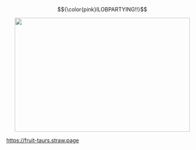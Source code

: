$${\color{pink}ILOBPARTYING!!}$$

<p align="center">
  <img width="460" height="300" src="https://64.media.tumblr.com/78a13357f5dc4a5015276a83d28ab8ef/4059aaf919bf0d32-cf/s540x810/27f363963c8f2b4bef303f9ce11e984d31a8356c.pnj">
</p>

https://fruit-taurs.straw.page                                                    
